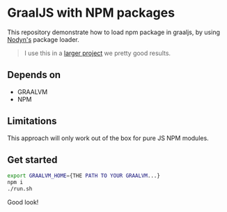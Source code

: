 # GraalJS with NPM packages

This repository demonstrate how to load npm package in graaljs, by using [Nodyn's](https://github.com/nodyn/jvm-npm) package loader.

> I use this in a [larger project](https://github.com/fonoster/routr) we pretty good results.

## Depends on

- GRAALVM
- NPM

## Limitations

This approach will only work out of the box for pure JS NPM modules.

## Get started

```bash
export GRAALVM_HOME={THE PATH TO YOUR GRAALVM...}
npm i
./run.sh
```

Good look!
